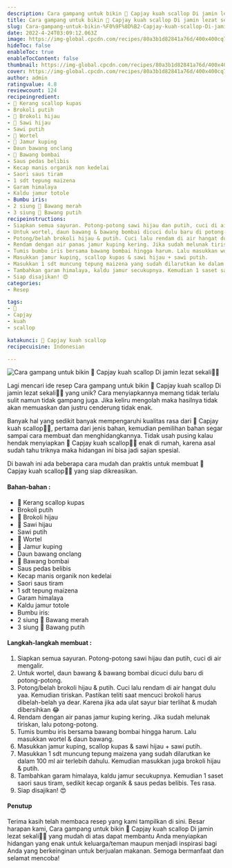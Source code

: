 ```yaml
---
description: Cara gampang untuk bikin 🍲 Capjay kuah scallop Di jamin lezat sekali"
title: Cara gampang untuk bikin 🍲 Capjay kuah scallop Di jamin lezat sekali
slug: Cara-gampang-untuk-bikin-%F0%9F%8D%B2-Capjay-kuah-scallop-Di-jamin-lezat-sekali
date: 2022-4-24T03:09:12.063Z
image: https://img-global.cpcdn.com/recipes/80a3b1d82841a76d/400x400cq70/photo.jpg
hideToc: false
enableToc: true
enableTocContent: false
thumbnail: https://img-global.cpcdn.com/recipes/80a3b1d82841a76d/400x400cq70/photo.jpg
cover: https://img-global.cpcdn.com/recipes/80a3b1d82841a76d/400x400cq70/photo.jpg
author: admin
ratingvalue: 4.8
reviewcount: 124
recipeingredient:
- 🍥 Kerang scallop kupas
- Brokoli putih
- 🥦 Brokoli hijau
- 🥗 Sawi hijau
- Sawi putih
- 🥕 Wortel
- 🍄 Jamur kuping
- Daun bawang onclang
- 🌰 Bawang bombai
- Saus pedas belibis
- Kecap manis organik non kedelai
- Saori saus tiram
- 1 sdt tepung maizena
- Garam himalaya
- Kaldu jamur totole
- Bumbu iris:
- 2 siung 🌰 Bawang merah
- 3 siung 🌰 Bawang putih
recipeinstructions:
- Siapkan semua sayuran. Potong-potong sawi hijau dan putih, cuci di air mengalir.
- Untuk wortel, daun bawang & bawang bombai dicuci dulu baru di potong-potong.
- Potong/belah brokoli hijau & putih. Cuci lalu rendam di air hangat dulu yaa. Kemudian tiriskan. Pastikan teliti saat mencuci brokoli harus dibelah-belah ya dear. Karena jika ada ulat sayur biar terlihat & mudah dibersihkan 😂
- Rendam dengan air panas jamur kuping kering. Jika sudah melunak tiriskan, lalu potong-potong.
- Tumis bumbu iris bersama bawang bombai hingga harum. Lalu masukkan wortel & daun bawang.
- Masukkan jamur kuping, scallop kupas & sawi hijau + sawi putih.
- Masukkan 1 sdt muncung tepung maizena yang sudah dilarutkan ke dalam 100 ml air terlebih dahulu. Kemudian masukkan juga brokoli hijau & putih.
- Tambahkan garam himalaya, kaldu jamur secukupnya. Kemudian 1 saset saori saus tiram, sedikit kecap organik & saus pedas belibis. Tes rasa.
- Siap disajikan! 😍
categories:
- Resep

tags:
- 🍲
- Capjay
- kuah
- scallop

katakunci: 🍲 Capjay kuah scallop
recipecuisine: Indonesian

---
```


![Cara gampang untuk bikin 🍲 Capjay kuah scallop Di jamin lezat sekali👩‍🍳](https://img-global.cpcdn.com/recipes/80a3b1d82841a76d/400x400cq70/photo.jpg)

Lagi mencari ide resep Cara gampang untuk bikin 🍲 Capjay kuah scallop Di jamin lezat sekali👩‍🍳 yang unik? Cara menyiapkannya memang tidak terlalu sulit namun tidak gampang juga. Jika keliru mengolah maka hasilnya tidak akan memuaskan dan justru cenderung tidak enak.

Banyak hal yang sedikit banyak mempengaruhi kualitas rasa dari 🍲 Capjay kuah scallop👩‍🍳, pertama dari jenis bahan, kemudian pemilihan bahan segar sampai cara membuat dan menghidangkannya. Tidak usah pusing kalau hendak menyiapkan 🍲 Capjay kuah scallop👩‍🍳 enak di rumah, karena asal sudah tahu triknya maka hidangan ini bisa jadi sajian spesial.

Di bawah ini ada beberapa cara mudah dan praktis untuk membuat 🍲 Capjay kuah scallop👩‍🍳 yang siap dikreasikan.

<!--inarticleads1-->

#### Bahan-bahan :

- 🍥 Kerang scallop kupas
- Brokoli putih
- 🥦 Brokoli hijau
- 🥗 Sawi hijau
- Sawi putih
- 🥕 Wortel
- 🍄 Jamur kuping
- Daun bawang onclang
- 🌰 Bawang bombai
- Saus pedas belibis
- Kecap manis organik non kedelai
- Saori saus tiram
- 1 sdt tepung maizena
- Garam himalaya
- Kaldu jamur totole
- Bumbu iris:
- 2 siung 🌰 Bawang merah
- 3 siung 🌰 Bawang putih

<!--inarticleads2-->

#### Langkah-langkah membuat :

1. Siapkan semua sayuran. Potong-potong sawi hijau dan putih, cuci di air mengalir.
1. Untuk wortel, daun bawang & bawang bombai dicuci dulu baru di potong-potong.
1. Potong/belah brokoli hijau & putih. Cuci lalu rendam di air hangat dulu yaa. Kemudian tiriskan. Pastikan teliti saat mencuci brokoli harus dibelah-belah ya dear. Karena jika ada ulat sayur biar terlihat & mudah dibersihkan 😂
1. Rendam dengan air panas jamur kuping kering. Jika sudah melunak tiriskan, lalu potong-potong.
1. Tumis bumbu iris bersama bawang bombai hingga harum. Lalu masukkan wortel & daun bawang.
1. Masukkan jamur kuping, scallop kupas & sawi hijau + sawi putih.
1. Masukkan 1 sdt muncung tepung maizena yang sudah dilarutkan ke dalam 100 ml air terlebih dahulu. Kemudian masukkan juga brokoli hijau & putih.
1. Tambahkan garam himalaya, kaldu jamur secukupnya. Kemudian 1 saset saori saus tiram, sedikit kecap organik & saus pedas belibis. Tes rasa.
1. Siap disajikan! 😍

#### Penutup

Terima kasih telah membaca resep yang kami tampilkan di sini. Besar harapan kami, Cara gampang untuk bikin 🍲 Capjay kuah scallop Di jamin lezat sekali👩‍🍳 yang mudah di atas dapat membantu Anda menyiapkan hidangan yang enak untuk keluarga/teman maupun menjadi inspirasi bagi Anda yang berkeinginan untuk berjualan makanan. Semoga bermanfaat dan selamat mencoba!